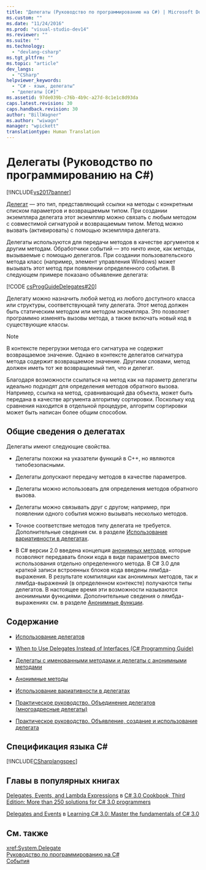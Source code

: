 ```yaml
---
title: "Делегаты (Руководство по программированию на C#) | Microsoft Docs"
ms.custom: ""
ms.date: "11/24/2016"
ms.prod: "visual-studio-dev14"
ms.reviewer: ""
ms.suite: ""
ms.technology: 
  - "devlang-csharp"
ms.tgt_pltfrm: ""
ms.topic: "article"
dev_langs: 
  - "CSharp"
helpviewer_keywords: 
  - "C# - язык, делегаты"
  - "делегаты [C#]"
ms.assetid: 97de039b-c76b-4b9c-a27d-8c1e1c8d93da
caps.latest.revision: 30
caps.handback.revision: 30
author: "BillWagner"
ms.author: "wiwagn"
manager: "wpickett"
translationtype: Human Translation
---
```

# Делегаты (Руководство по программированию на C#)
[!INCLUDE[vs2017banner](../../../csharp/includes/vs2017banner.md)]

[Делегат](../../../csharp/language-reference/keywords/delegate.md) — это тип, представляющий ссылки на методы с конкретным списком параметров и возвращаемым типом.  При создании экземпляра делегата этот экземпляр можно связать с любым методом с совместимой сигнатурой и возвращаемым типом.  Метод можно вызвать \(активировать\) с помощью экземпляра делегата.  
  
 Делегаты используются для передачи методов в качестве аргументов к другим методам.  Обработчики событий — это ничто иное, как методы, вызываемые с помощью делегатов.  При создании пользовательского метода класс \(например, элемент управления Windows\) может вызывать этот метод при появлении определенного события.  В следующем примере показано объявление делегата:  
  
 [!CODE [csProgGuideDelegates#20](../CodeSnippet/VS_Snippets_VBCSharp/csProgGuideDelegates#20)]  
  
 Делегату можно назначить любой метод из любого доступного класса или структуры, соответствующей типу делегата.  Этот метод должен быть статическим методом или методом экземпляра.  Это позволяет программно изменять вызовы метода, а также включать новый код в существующие классы.  
  
> [!NOTE]
>  В контексте перегрузки метода его сигнатура не содержит возвращаемое значение.  Однако в контексте делегатов сигнатура метода содержит возвращаемое значение.  Другими словами, метод должен иметь тот же возвращаемый тип, что и делегат.  
  
 Благодаря возможности ссылаться на метод как на параметр делегаты идеально подходят для определения методов обратного вызова.  Например, ссылка на метод, сравнивающий два объекта, может быть передана в качестве аргумента алгоритму сортировки.  Поскольку код сравнения находится в отдельной процедуре, алгоритм сортировки может быть написан более общим способом.  
  
## Общие сведения о делегатах  
 Делегаты имеют следующие свойства.  
  
-   Делегаты похожи на указатели функций в C\+\+, но являются типобезопасными.  
  
-   Делегаты допускают передачу методов в качестве параметров.  
  
-   Делегаты можно использовать для определения методов обратного вызова.  
  
-   Делегаты можно связывать друг с другом; например, при появлении одного события можно вызывать несколько методов.  
  
-   Точное соответствие методов типу делегата не требуется.  Дополнительные сведения см. в разделе [Использование вариативности в делегатах](../Topic/Using%20Variance%20in%20Delegates%20\(C%23%20and%20Visual%20Basic\).md).  
  
-   В C\# версии 2.0 введена концепция [анонимных методов](../../../csharp/programming-guide/statements-expressions-operators/anonymous-methods.md), которые позволяют передавать блоки кода в виде параметров вместо использования отдельно определенного метода.  В C\# 3.0 для краткой записи встроенных блоков кода введены лямбда\-выражения.  В результате компиляции как анонимных методов, так и лямбда\-выражений \(в определенном контексте\) получаются типы делегатов.  В настоящее время эти возможности называются анонимными функциями.  Дополнительные сведения о лямбда\-выражениях см. в разделе [Анонимные функции](../../../csharp/programming-guide/statements-expressions-operators/anonymous-functions.md).  
  
## Содержание  
  
-   [Использование делегатов](../../../csharp/programming-guide/delegates/using-delegates.md)  
  
-   [When to Use Delegates Instead of Interfaces \(C\# Programming Guide\)](http://msdn.microsoft.com/ru-ru/2e759bdf-7ca4-4005-8597-af92edf6d8f0)  
  
-   [Делегаты с именованными методами и делегаты с анонимными методами](../../../csharp/programming-guide/delegates/delegates-with-named-vs-anonymous-methods.md)  
  
-   [Анонимные методы](../../../csharp/programming-guide/statements-expressions-operators/anonymous-methods.md)  
  
-   [Использование вариативности в делегатах](../Topic/Using%20Variance%20in%20Delegates%20\(C%23%20and%20Visual%20Basic\).md)  
  
-   [Практическое руководство. Объединение делегатов \(многоадресные делегаты\)](../../../csharp/programming-guide/delegates/how-to-combine-delegates-multicast-delegates.md)  
  
-   [Практическое руководство. Объявление, создание и использование делегата](../../../csharp/programming-guide/delegates/how-to-declare-instantiate-and-use-a-delegate.md)  
  
## Спецификация языка C\#  
 [!INCLUDE[CSharplangspec](../../../csharp/language-reference/keywords/includes/csharplangspec_md.md)]  
  
## Главы в популярных книгах  
 [Delegates, Events, and Lambda Expressions](http://go.microsoft.com/fwlink/?LinkId=195395) в [C\# 3.0 Cookbook, Third Edition: More than 250 solutions for C\# 3.0 programmers](http://go.microsoft.com/fwlink/?LinkId=195369)  
  
 [Delegates and Events](http://go.microsoft.com/fwlink/?LinkId=195418) в [Learning C\# 3.0: Master the fundamentals of C\# 3.0](http://go.microsoft.com/fwlink/?LinkId=195412)  
  
## См. также  
 <xref:System.Delegate>   
 [Руководство по программированию на C\#](../../../csharp/programming-guide/index.md)   
 [События](../../../csharp/programming-guide/events/index.md)